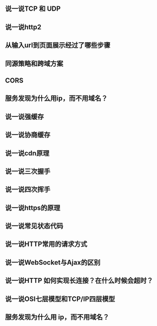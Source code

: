 ## 说一说TCP 和 UDP

## 说一说http2

## 从输入url到页面展示经过了哪些步骤

## 同源策略和跨域方案

## CORS

## 服务发现为什么用ip，而不用域名？

## 说一说强缓存

## 说一说协商缓存

## 说一说cdn原理

## 说一说三次握手

## 说一说四次挥手

## 说一说https的原理

## 说一说常见状态代码

## 说一说HTTP常用的请求方式

## 说一说WebSocket与Ajax的区别

## 说一说HTTP 如何实现长连接？在什么时候会超时？

## 说一说OSI七层模型和TCP/IP四层模型

## 服务发现为什么用 ip，而不用域名？